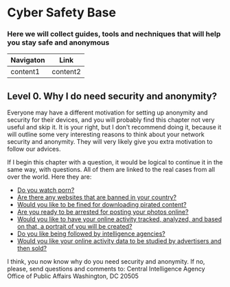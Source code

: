 # Cyber Safety Base

### Here we will collect guides, tools and nechniques that will help you stay safe and anonymous 

Navigaton | Link
----------- | -----------
content1 | content2

## Level 0. Why I do need security and anonymity?

Everyone may have a different motivation for setting up anonymity and security for their devices, and you will probably find this chapter not very useful and skip it. It is your right, but I don't recommend doing it, because it will outline some very interesting reasons to think about your network security and anonymity. They will very likely give you extra motivation to follow our advices. 

If I begin this chapter with a question, it would be logical to continue it in the same way, with questions. All of them are linked to the real cases from all over the world. Here they are:

* [Do you watch porn?](https://www.theregister.com/2013/02/18/web_cam_singapore_blackmail/)
* [Are there any websites that are banned in your country?](https://en.wikipedia.org/wiki/List_of_websites_blocked_in_the_United_Kingdom)
* [Would you like to be fined for downloading pirated content?](https://www.newser.com/story/306788/woman-gets-6-months-for-using-pirated-copies-of-windows.html)
* [Are you ready to be arrested for posting your photos online?](https://nypost.com/2021/04/20/actress-jailed-in-ghana-for-posing-naked-with-son-on-7th-birthday/)
* [Would you like to have your online activity tracked, analyzed, and based on that, a portrait of you will be created?](https://digit.fyi/uk-mass-surveillance-programmes-ruled-illegal/)
* [Do you like being followed by intelligence agencies?](http://wikileaks.org/)
* [Would you like your online activity data to be studied by advertisers and then sold?](https://www.medicalnewstoday.com/articles/do-mhealth-apps-protect-user-privacy)

I think, you now know why do you need security and anonymity. If no, please, send questions and comments to:
Central Intelligence Agency
Office of Public Affairs
Washington, DC 20505

